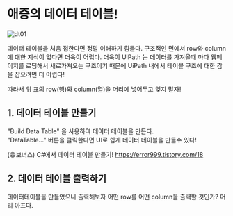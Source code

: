 # 애증의 데이터 테이블!

![dt01](https://github.com/hjleee2020/UiPathPieces/assets/152233743/6d59e188-74c2-43a2-8684-93b6e6e61b6c)

데이터 테이블을 처음 접한다면 정말 이해하기 힘들다. 구조적인 면에서 row와 column에 대한 지식이 없다면 더욱이 어렵다.
더욱이 UiPath 는 데이터를 가져올때 마다 웹페이지를 로딩해서 새로가져오는 구조이기 때문에 UiPath 내에서 테이블 구조에 대한 감을 잡으려면 더 어렵다!

따라서 위 표의 row(행)와 column(열)을 머리에 넣어두고 잊지 말자!


## 1. 데이터 테이블 만들기

"Build Data Table" 을 사용하여 데이터 테이블을 만든다.<br>
"DataTable..." 버튼을 클릭한다면 UI로 쉽게 데이터 테이블을 만들수 있다!

(:smile:보너스) C#에서 데이터 테이블 만들기!
https://error999.tistory.com/18

## 2. 데이터 테이블 출력하기

데이터테이블을 만들었으니 출력해보자 어떤 row를 어떤 column을 출력할 것인가? 머리 아프다.

